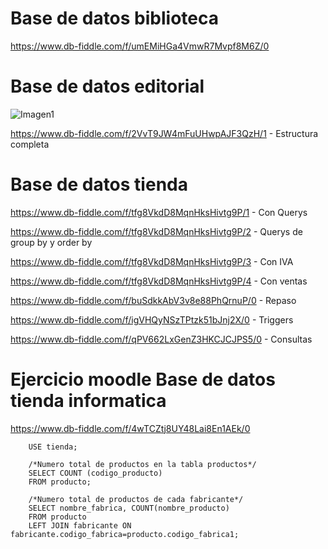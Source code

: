 # Base de datos biblioteca

https://www.db-fiddle.com/f/umEMiHGa4VmwR7Mvpf8M6Z/0
    
# Base de datos editorial

![Imagen1](https://user-images.githubusercontent.com/111446113/201251841-07b318a1-c3ab-4974-a3c2-56629b18402a.png)


https://www.db-fiddle.com/f/2VvT9JW4mFuUHwpAJF3QzH/1  -  Estructura completa

# Base de datos tienda

https://www.db-fiddle.com/f/tfg8VkdD8MqnHksHivtg9P/1 - Con Querys

https://www.db-fiddle.com/f/tfg8VkdD8MqnHksHivtg9P/2 - Querys de group by y order by

https://www.db-fiddle.com/f/tfg8VkdD8MqnHksHivtg9P/3 - Con IVA

https://www.db-fiddle.com/f/tfg8VkdD8MqnHksHivtg9P/4 - Con ventas

https://www.db-fiddle.com/f/buSdkkAbV3v8e88PhQrnuP/0 - Repaso

https://www.db-fiddle.com/f/igVHQyNSzTPtzk51bJnj2X/0 - Triggers

https://www.db-fiddle.com/f/qPV662LxGenZ3HKCJCJPS5/0 - Consultas

# Ejercicio moodle Base de datos tienda informatica

https://www.db-fiddle.com/f/4wTCZtj8UY48Lai8En1AEk/0

        USE tienda;

        /*Numero total de productos en la tabla productos*/
        SELECT COUNT (codigo_producto)
        FROM producto;

        /*Numero total de productos de cada fabricante*/
        SELECT nombre_fabrica, COUNT(nombre_producto)
        FROM producto
        LEFT JOIN fabricante ON fabricante.codigo_fabrica=producto.codigo_fabrica1;
        

